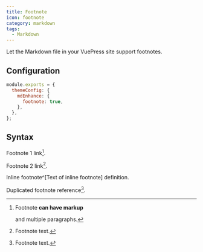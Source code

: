 ```yaml
---
title: Footnote
icon: footnote
category: markdown
tags:
  - Markdown
---
```


Let the Markdown file in your VuePress site support footnotes.

<!-- more -->

## Configuration

```js {4}
module.exports = {
  themeConfig: {
    mdEnhance: {
      footnote: true,
    },
  },
};
```

## Syntax

Footnote 1 link[^first].

Footnote 2 link[^second].

Inline footnote^[Text of inline footnote] definition.

Duplicated footnote reference[^second].

[^first]: Footnote **can have markup**

    and multiple paragraphs.

[^second]: Footnote text.
